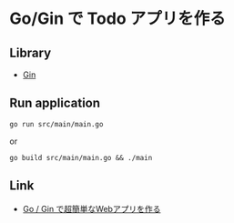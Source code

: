 # Go/Gin で Todo アプリを作る

## Library
* [Gin](https://github.com/gin-gonic/gin)

## Run application

```shell
go run src/main/main.go
```

or

```shell
go build src/main/main.go && ./main
```


## Link
* [Go / Gin で超簡単なWebアプリを作る](https://qiita.com/hyo_07/items/59c093dda143325b1859)